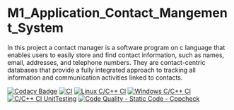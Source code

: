 # M1_Application_Contact_Mangement_System
In this project a contact manager is a software program on c language that enables users to easily store and find contact information, such as names, email, addresses, and telephone numbers. They are contact-centric databases that provide a fully integrated approach to tracking all information and communication activities linked to contacts.

[![Codacy Badge](https://api.codacy.com/project/badge/Grade/78bfa6312f1d41598af6effd4abc09d3)](https://app.codacy.com/gh/DasariVasu/M1_Application_Contact_Mangement_System?utm_source=github.com&utm_medium=referral&utm_content=DasariVasu/M1_Application_Contact_Mangement_System&utm_campaign=Badge_Grade_Settings)
[![CI](https://github.com/DasariVasu/M1_Application_Contact_Mangement_System/actions/workflows/main.yml/badge.svg)](https://github.com/DasariVasu/M1_Application_Contact_Mangement_System/actions/workflows/main.yml)
[![Linux C/C++ CI](https://github.com/DasariVasu/M1_Application_Contact_Mangement_System/actions/workflows/c-cpp.yml/badge.svg)](https://github.com/DasariVasu/M1_Application_Contact_Mangement_System/actions/workflows/c-cpp.yml)
[![Windows C/C++ CI](https://github.com/DasariVasu/M1_Application_Contact_Mangement_System/actions/workflows/windows_c-ccp.yml/badge.svg)](https://github.com/DasariVasu/M1_Application_Contact_Mangement_System/actions/workflows/windows_c-ccp.yml)
[![C/C++ CI UnitTesting](https://github.com/DasariVasu/M1_Application_Contact_Mangement_System/actions/workflows/unit_testing.yml/badge.svg)](https://github.com/DasariVasu/M1_Application_Contact_Mangement_System/actions/workflows/unit_testing.yml)
[![Code Quality - Static Code - Cppcheck](https://github.com/DasariVasu/M1_Application_Contact_Mangement_System/actions/workflows/cppcheck.yml/badge.svg)](https://github.com/DasariVasu/M1_Application_Contact_Mangement_System/actions/workflows/cppcheck.yml)
